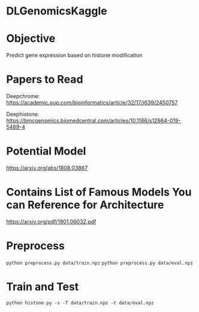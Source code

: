 # DLGenomicsKaggle
# Objective
Predict gene expression based on histone modification

# Papers to Read
Deepchrome: https://academic.oup.com/bioinformatics/article/32/17/i639/2450757

Deephistone: https://bmcgenomics.biomedcentral.com/articles/10.1186/s12864-019-5489-4

# Potential Model

https://arxiv.org/abs/1808.03867

# Contains List of Famous Models You can Reference for Architecture

https://arxiv.org/pdf/1901.06032.pdf

# Preprocess
`python preprocess.py data/train.npz`
`python preprocess.py data/eval.npz`

# Train and Test
`python histone.py -s -T data/train.npz -t data/eval.npz`
